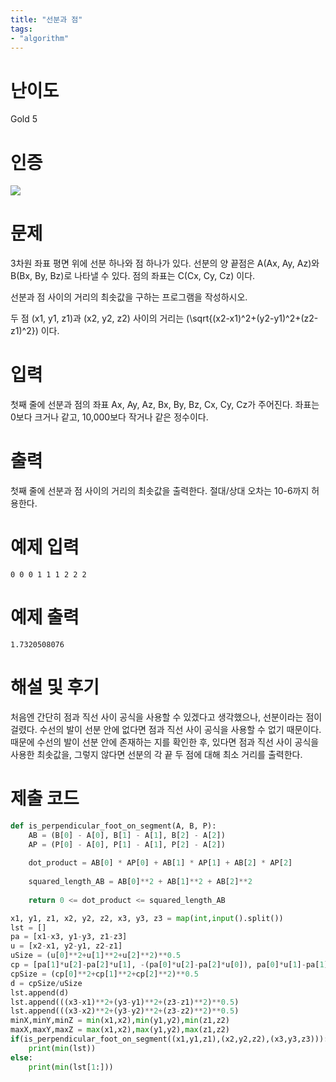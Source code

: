 ```yaml
---
title: "선분과 점"
tags:
- "algorithm"
---
```


# 난이도
Gold 5

# 인증
![](https://bmchun00.github.io/assets/algo/week3-2.png)

# 문제
3차원 좌표 평면 위에 선분 하나와 점 하나가 있다. 선분의 양 끝점은 A(Ax, Ay, Az)와 B(Bx, By, Bz)로 나타낼 수 있다. 점의 좌표는 C(Cx, Cy, Cz) 이다.

선분과 점 사이의 거리의 최솟값을 구하는 프로그램을 작성하시오.

두 점 (x1, y1, z1)과 (x2, y2, z2) 사이의 거리는 
\(\sqrt{(x2-x1)^2+(y2-y1)^2+(z2-z1)^2}\) 이다.

# 입력
첫째 줄에 선분과 점의 좌표 Ax, Ay, Az, Bx, By, Bz, Cx, Cy, Cz가 주어진다. 좌표는 0보다 크거나 같고, 10,000보다 작거나 같은 정수이다.

# 출력
첫째 줄에 선분과 점 사이의 거리의 최솟값을 출력한다. 절대/상대 오차는 10-6까지 허용한다.

# 예제 입력
```
0 0 0 1 1 1 2 2 2
```

# 예제 출력
```
1.7320508076
```

# 해설 및 후기
처음엔 간단히 점과 직선 사이 공식을 사용할 수 있겠다고 생각했으나, 선분이라는 점이 걸렸다. 수선의 발이 선분 안에 없다면 점과 직선 사이 공식을 사용할 수 없기 때문이다. 때문에 수선의 발이 선분 안에 존재하는 지를 확인한 후, 있다면 점과 직선 사이 공식을 사용한 최솟값을, 그렇지 않다면 선분의 각 끝 두 점에 대해 최소 거리를 출력한다.

# 제출 코드
```py
def is_perpendicular_foot_on_segment(A, B, P):
    AB = (B[0] - A[0], B[1] - A[1], B[2] - A[2])
    AP = (P[0] - A[0], P[1] - A[1], P[2] - A[2])
    
    dot_product = AB[0] * AP[0] + AB[1] * AP[1] + AB[2] * AP[2]
    
    squared_length_AB = AB[0]**2 + AB[1]**2 + AB[2]**2
    
    return 0 <= dot_product <= squared_length_AB

x1, y1, z1, x2, y2, z2, x3, y3, z3 = map(int,input().split())
lst = []
pa = [x1-x3, y1-y3, z1-z3]
u = [x2-x1, y2-y1, z2-z1]
uSize = (u[0]**2+u[1]**2+u[2]**2)**0.5
cp = [pa[1]*u[2]-pa[2]*u[1], -(pa[0]*u[2]-pa[2]*u[0]), pa[0]*u[1]-pa[1]*u[0]]
cpSize = (cp[0]**2+cp[1]**2+cp[2]**2)**0.5
d = cpSize/uSize
lst.append(d)
lst.append(((x3-x1)**2+(y3-y1)**2+(z3-z1)**2)**0.5)
lst.append(((x3-x2)**2+(y3-y2)**2+(z3-z2)**2)**0.5)
minX,minY,minZ = min(x1,x2),min(y1,y2),min(z1,z2)
maxX,maxY,maxZ = max(x1,x2),max(y1,y2),max(z1,z2)
if(is_perpendicular_foot_on_segment((x1,y1,z1),(x2,y2,z2),(x3,y3,z3))):
    print(min(lst))
else:
    print(min(lst[1:]))
```